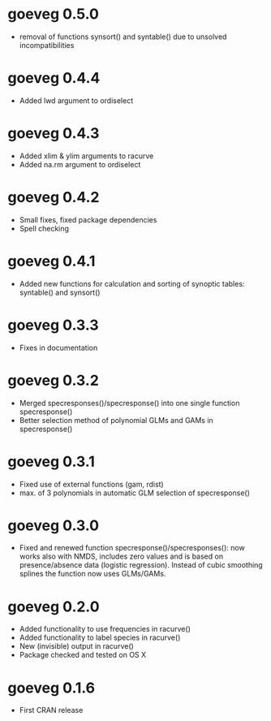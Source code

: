 # goeveg 0.5.0
- removal of functions synsort() and syntable() due to unsolved incompatibilities

# goeveg 0.4.4
- Added lwd argument to ordiselect

# goeveg 0.4.3
- Added xlim & ylim arguments to racurve
- Added na.rm argument to ordiselect

# goeveg 0.4.2
- Small fixes, fixed package dependencies
- Spell checking

# goeveg 0.4.1
- Added new functions for calculation and sorting of synoptic tables: syntable() and synsort()

# goeveg 0.3.3
- Fixes in documentation

# goeveg 0.3.2
- Merged specresponses()/specresponse() into one single function specresponse()
- Better selection method of polynomial GLMs and GAMs in specresponse()

# goeveg 0.3.1

- Fixed use of external functions (gam, rdist)
- max. of 3 polynomials in automatic GLM selection of specresponse()

# goeveg 0.3.0

- Fixed and renewed function specresponse()/specresponses(): now works also with NMDS, includes zero values and is based on presence/absence data (logistic regression). Instead of cubic smoothing splines the function now uses GLMs/GAMs.

# goeveg 0.2.0

- Added functionality to use frequencies in racurve()
- Added functionality to label species in racurve()
- New (invisible) output in racurve()
- Package checked and tested on OS X

# goeveg 0.1.6

- First CRAN release
